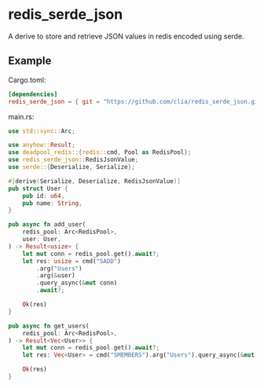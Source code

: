 # redis_serde_json

A derive to store and retrieve JSON values in redis encoded using serde.

## Example

Cargo.toml:

```toml
[dependencies]
redis_serde_json = { git = "https://github.com/clia/redis_serde_json.git" }
```

main.rs:

```rust
use std::sync::Arc;

use anyhow::Result;
use deadpool_redis::{redis::cmd, Pool as RedisPool};
use redis_serde_json::RedisJsonValue;
use serde::{Deserialize, Serialize};

#[derive(Serialize, Deserialize, RedisJsonValue)]
pub struct User {
    pub id: u64,
    pub name: String,
}

pub async fn add_user(
    redis_pool: Arc<RedisPool>,
    user: User,
) -> Result<usize> {
    let mut conn = redis_pool.get().await?;
    let res: usize = cmd("SADD")
        .arg("Users")
        .arg(&user)
        .query_async(&mut conn)
        .await?;

    Ok(res)
}

pub async fn get_users(
    redis_pool: Arc<RedisPool>,
) -> Result<Vec<User>> {
    let mut conn = redis_pool.get().await?;
    let res: Vec<User> = cmd("SMEMBERS").arg("Users").query_async(&mut conn).await?;

    Ok(res)
}
```
